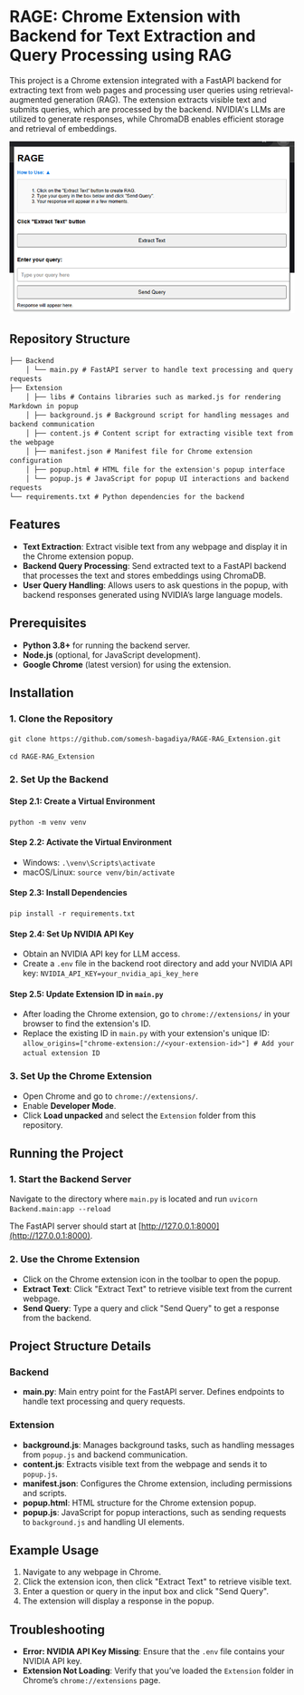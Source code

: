 # RAGE: Chrome Extension with Backend for Text Extraction and Query Processing using RAG

This project is a Chrome extension integrated with a FastAPI backend for extracting text from web pages and processing user queries using retrieval-augmented generation (RAG). The extension extracts visible text and submits queries, which are processed by the backend. NVIDIA's LLMs are utilized to generate responses, while ChromaDB enables efficient storage and retrieval of embeddings.

<img src="./Images/UI.png" alt="Application Screenshot" width="700">



## Repository Structure

```
├── Backend 
    │ └── main.py # FastAPI server to handle text processing and query requests 
├── Extension 
    │ ├── libs # Contains libraries such as marked.js for rendering Markdown in popup 
    │ ├── background.js # Background script for handling messages and backend communication 
    │ ├── content.js # Content script for extracting visible text from the webpage 
    │ ├── manifest.json # Manifest file for Chrome extension configuration 
    │ ├── popup.html # HTML file for the extension's popup interface 
    │ └── popup.js # JavaScript for popup UI interactions and backend requests     
└── requirements.txt # Python dependencies for the backend
```

## Features

- **Text Extraction**: Extract visible text from any webpage and display it in the Chrome extension popup. 
- **Backend Query Processing**: Send extracted text to a FastAPI backend that processes the text and stores embeddings using ChromaDB. 
- **User Query Handling**: Allows users to ask questions in the popup, with backend responses generated using NVIDIA’s large language models.

## Prerequisites

- **Python 3.8+** for running the backend server.
- **Node.js** (optional, for JavaScript development).
- **Google Chrome** (latest version) for using the extension.

## Installation

### 1. Clone the Repository 
```git clone https://github.com/somesh-bagadiya/RAGE-RAG_Extension.git```


```cd RAGE-RAG_Extension```

### 2. Set Up the Backend

#### Step 2.1: Create a Virtual Environment

```python -m venv venv```

#### Step 2.2: Activate the Virtual Environment

 - Windows:
 ``` .\venv\Scripts\activate ```
 - macOS/Linux:
 ``` source venv/bin/activate ```

#### Step 2.3: Install Dependencies
``` pip install -r requirements.txt ```

#### Step 2.4: Set Up NVIDIA API Key
-   Obtain an NVIDIA API key for LLM access.
-   Create a `.env` file in the backend root directory and add your NVIDIA API key:
	``` NVIDIA_API_KEY=your_nvidia_api_key_here ```
	
#### Step 2.5: Update Extension ID in `main.py` 
- After loading the Chrome extension, go to `chrome://extensions/` in your browser to find the extension's ID. 
- Replace the existing ID in `main.py` with your extension's unique ID: 
```allow_origins=["chrome-extension://<your-extension-id>"] # Add your actual extension ID```

### 3. Set Up the Chrome Extension
-   Open Chrome and go to `chrome://extensions/`.
-   Enable **Developer Mode**.
-   Click **Load unpacked** and select the `Extension` folder from this repository.

## Running the Project

### 1. Start the Backend Server

Navigate to the directory where `main.py` is located and run `uvicorn Backend.main:app --reload` 

The FastAPI server should start at [http://127.0.0.1:8000](http://127.0.0.1:8000).

### 2. Use the Chrome Extension

-   Click on the Chrome extension icon in the toolbar to open the popup.
-   **Extract Text**: Click "Extract Text" to retrieve visible text from the current webpage.
-   **Send Query**: Type a query and click "Send Query" to get a response from the backend.



## Project Structure Details

### Backend

-   **main.py**: Main entry point for the FastAPI server. Defines endpoints to handle text processing and query requests.

### Extension

-   **background.js**: Manages background tasks, such as handling messages from `popup.js` and backend communication.
-   **content.js**: Extracts visible text from the webpage and sends it to `popup.js`.
-   **manifest.json**: Configures the Chrome extension, including permissions and scripts.
-   **popup.html**: HTML structure for the Chrome extension popup.
-   **popup.js**: JavaScript for popup interactions, such as sending requests to `background.js` and handling UI elements.



## Example Usage

1.  Navigate to any webpage in Chrome.
2.  Click the extension icon, then click "Extract Text" to retrieve visible text.
3.  Enter a question or query in the input box and click "Send Query".
4.  The extension will display a response in the popup.


## Troubleshooting

-   **Error: NVIDIA API Key Missing**: Ensure that the `.env` file contains your NVIDIA API key.
-   **Extension Not Loading**: Verify that you’ve loaded the `Extension` folder in Chrome’s `chrome://extensions` page.

